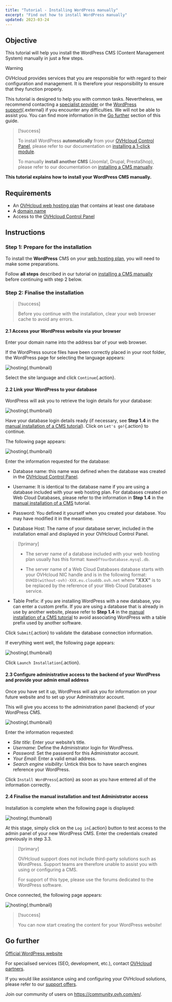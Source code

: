 ```yaml
---
title: "Tutorial - Installing WordPress manually"
excerpt: "Find out how to install WordPress manually"
updated: 2023-03-24
---
```


## Objective

This tutorial will help you install the WordPress CMS (Content Management System) manually in just a few steps.

> [!warning]
>
> OVHcloud provides services that you are responsible for with regard to their configuration and management. It is therefore your responsibility to ensure that they function properly.
>
> This tutorial is designed to help you with common tasks. Nevertheless, we recommend contacting a [specialist provider](https://partner.ovhcloud.com/en-ca/directory/) or the [WordPress support](https://wordpress.com/support/){.external} if you encounter any difficulties. We will not be able to assist you. You can find more information in the [Go further](#go-further) section of this guide.
>

> [!success]
>
> To install WordPress **automatically** from your [OVHcloud Control Panel](https://ca.ovh.com/auth/?action=gotomanager&from=https://www.ovh.com/ca/en/&ovhSubsidiary=ca), please refer to our documentation on [installing a 1-click module](/pages/web_cloud/web_hosting/cms_install_1_click_modules).
>
> To manually **install another CMS** (Joomla!, Drupal, PrestaShop), please refer to our documentation on [installing a CMS manually](/pages/web_cloud/web_hosting/cms_manual_installation).
>

**This tutorial explains how to install your WordPress CMS manually.**

## Requirements

- An [OVHcloud web hosting plan](https://www.ovhcloud.com/en-ca/web-hosting/) that contains at least one database
- A [domain name](https://www.ovhcloud.com/en-ca/domains/)
- Access to the [OVHcloud Control Panel](https://ca.ovh.com/auth/?action=gotomanager&from=https://www.ovh.com/ca/en/&ovhSubsidiary=ca)

## Instructions

### Step 1: Prepare for the installation <a name="step1"></a>

To install the **WordPress** CMS on your [web hosting plan](https://www.ovhcloud.com/en-ca/web-hosting/), you will need to make some preparations.

Follow **all steps** described in our tutorial on [installing a CMS manually](/pages/web_cloud/web_hosting/cms_manual_installation) before continuing with step 2 below.

### Step 2: Finalise the installation <a name="step2"></a>

> [!success]
>
> Before you continue with the installation, clear your web browser cache to avoid any errors.
>

#### 2.1 Access your WordPress website via your browser

Enter your domain name into the address bar of your web browser.

If the WordPress source files have been correctly placed in your root folder, the WordPress page for selecting the language appears:

![hosting](https://raw.githubusercontent.com/ovh/docs/develop/templates/external-elements/cms/wordpress/installation-select-language.png){.thumbnail}

Select the site language and click `Continue`{.action}.

#### 2.2 Link your WordPress to your database

WordPress will ask you to retrieve the login details for your database:

![hosting](https://raw.githubusercontent.com/ovh/docs/develop/templates/external-elements/cms/wordpress/installation-start.png){.thumbnail}

Have your database login details ready (if necessary, see **Step 1.4** in the [manual installation of a CMS tutorial](/pages/web_cloud/web_hosting/cms_manual_installation)). Click on `Let's go!`{.action} to continue.

The following page appears:

![hosting](https://raw.githubusercontent.com/ovh/docs/develop/templates/external-elements/cms/wordpress/installation-config-db.png){.thumbnail}

Enter the information requested for the database:

- Database name: this name was defined when the database was created in the [OVHcloud Control Panel](https://ca.ovh.com/auth/?action=gotomanager&from=https://www.ovh.com/ca/en/&ovhSubsidiary=ca).

- Username: It is identical to the database name if you are using a database included with your web hosting plan. For databases created on Web Cloud Databases, please refer to the information in **Step 1.4** in the [manual installation of a CMS](/pages/web_cloud/web_hosting/cms_manual_installation) tutorial.

- Password: You defined it yourself when you created your database. You may have modified it in the meantime.

- Database Host: The name of your database server, included in the installation email and displayed in your OVHcloud Control Panel. 

> [!primary]
> 
> - The server name of a database included with your web hosting plan usually has this format: `NameOfYourDatabase.mysql.db`. 
>
> - The server name of a Web Cloud Databases database starts with your OVHcloud NIC handle and is in the following format: `OVHID(without-ovh)-XXX.eu.clouddb.ovh.net` where **"XXX"** is to be replaced by the reference of your Web Cloud Databases service.
>

- Table Prefix: if you are installing WordPress with a new database, you can enter a custom prefix. If you are using a database that is already in use by another website, please refer to **Step 1.4** in the [manual installation of a CMS tutorial](/pages/web_cloud/web_hosting/cms_manual_installation) to avoid associating WordPress with a table prefix used by another software.

Click `Submit`{.action} to validate the database connection information.

If everything went well, the following page appears:

![hosting](https://raw.githubusercontent.com/ovh/docs/develop/templates/external-elements/cms/wordpress/installation-step-after-db-1.png){.thumbnail}

Click `Launch Installation`{.action}.

#### 2.3 Configure administrative access to the backend of your WordPress and provide your admin email address

Once you have set it up, WordPress will ask you for information on your future website and to set up your Administrator account.

This will give you access to the administration panel (backend) of your WordPress CMS.

![hosting](https://raw.githubusercontent.com/ovh/docs/develop/templates/external-elements/cms/wordpress/installation-config-admin-user.png){.thumbnail}

Enter the information requested:

- *Site title*: Enter your website’s title.
- *Username*: Define the Administrator login for WordPress.
- *Password*: Set the password for this Administrator account.
- *Your Email*: Enter a valid email address.
- *Search engine visibility*: Untick this box to have search engines reference your WordPress.

Click `Install WordPress`{.action} as soon as you have entered all of the information correctly.

#### 2.4 Finalise the manual installation and test Administrator access

Installation is complete when the following page is displayed:

![hosting](https://raw.githubusercontent.com/ovh/docs/develop/templates/external-elements/cms/wordpress/installation-successfull.png){.thumbnail}

At this stage, simply click on the `Log in`{.action} button to test access to the admin panel of your new WordPress CMS. Enter the credentials created previously in step 3.3.

> [!primary]
>
> OVHcloud support does not include third-party solutions such as WordPress. Support teams are therefore unable to assist you with using or configuring a CMS.
>
> For support of this type, please use the forums dedicated to the WordPress software.
>

Once connected, the following page appears:

![hosting](https://raw.githubusercontent.com/ovh/docs/develop/templates/external-elements/cms/wordpress/admin-interface.png){.thumbnail}

> [!success]
>
> You can now start creating the content for your WordPress website!
>

## Go further <a name="go-further"></a>

[Official WordPress website](https://wordpress.org)

For specialised services (SEO, development, etc.), contact [OVHcloud partners](https://partner.ovhcloud.com/en-ca/directory/).

If you would like assistance using and configuring your OVHcloud solutions, please refer to our [support offers](https://www.ovhcloud.com/en-ca/support-levels/).

Join our community of users on <https://community.ovh.com/en/>.
